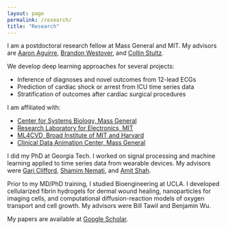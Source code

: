 ```yaml
---
layout: page
permalink: /research/
title: "Research"
---
```


I am a postdoctoral research fellow at Mass General and MIT. My advisors are [Aaron Aguirre][aa], [Brandon Westover][bw], and [Collin Stultz][cs].

We develop deep learning approaches for several projects:
* Inference of diagnoses and novel outcomes from 12-lead ECGs
* Prediction of cardiac shock or arrest from ICU time series data
* Stratification of outcomes after cardiac surgical procedures

I am affiliated with:
* [Center for Systems Biology, Mass General][csb]     
* [Research Laboratory for Electronics, MIT][rle]  
* [ML4CVD, Broad Institute of MIT and Harvard][broad]  
* [Clinical Data Animation Center, Mass General][cdac]   

I did my PhD at Georgia Tech. I worked on signal processing and machine learning applied to time series data from wearable devices. My advisors were [Gari Clifford][gc], [Shamim Nemati][sn], and [Amit Shah][as].

Prior to my MD/PhD training, I studied Bioengineering at UCLA. I developed cellularized fibrin hydrogels for dermal wound healing, nanoparticles for imaging cells, and computational diffusion-reaction models of oxygen transport and cell growth. My advisors were Bill Tawil and Benjamin Wu.

My papers are available at [Google Scholar][scholar].

[aa]: https://csb.mgh.harvard.edu/aaron_aguirre
[bw]: https://scholar.google.com/citations?hl=en&user=helCG6IAAAAJ&view_op=list_works&sortby=pubdate
[cs]: https://www.rle.mit.edu/cb/people/
[gc]: http://gdclifford.info/people/gari
[sn]: http://nematilab.info/people/shamim/index.html
[as]: https://sph.emory.edu/faculty/profile/index.php?FID=amit-shah-5975
[csb]: https://csb.mgh.harvard.edu 
[rle]: https://www.rle.mit.edu
[broad]: https://www.broadinstitute.org/data-sciences-platform
[cdac]: http://cdac.mgh.harvard.edu
[scholar]: https://scholar.google.com/citations?hl=en&user=APy8nq4AAAAJ&view_op=list_works&sortby=pubdate
